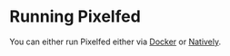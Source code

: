 # Running Pixelfed

You can either run Pixelfed either via [Docker](./docker/prerequisites.md) or [Natively](./native/prerequisites.md).
